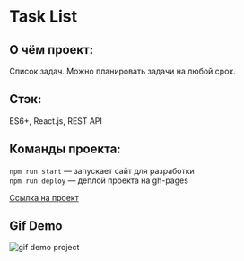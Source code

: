 # Task List
## О чём проект:
Список задач. Можно планировать задачи на любой срок.

## Стэк: 
ES6+, React.js, REST API 

## Команды проекта:
`npm run start` — запускает сайт для разработки <br>
`npm run deploy` — деплой проекта на gh-pages

[Ссылка на проект](https://denis-ostapenko.github.io/Movies-app/)

## Gif Demo
![gif demo project](http://g.recordit.co/SiNohuIk62.gif)
